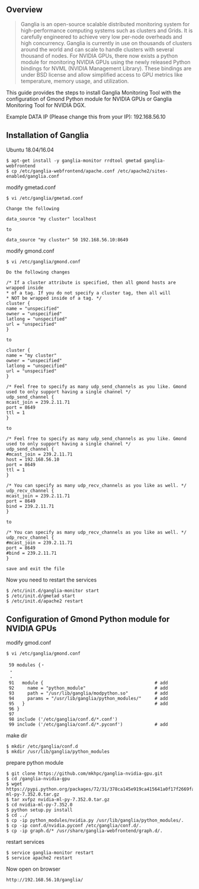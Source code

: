 ## Overview

> Ganglia is an open-source scalable distributed monitoring system for high-performance computing systems such as clusters and Grids. It is carefully engineered to achieve very low per-node overheads and high concurrency. Ganglia is currently in use on thousands of clusters around the world and can scale to handle clusters with several thousand of nodes. For NVIDIA GPUs, there now exists a python module for monitoring NVIDIA GPUs using the newly released Python bindings for NVML (NVIDIA Management Library). These bindings are under BSD license and allow simplified access to GPU metrics like temperature, memory usage, and utilization.

This guide provides the steps to install Ganglia Monitoring Tool with the configuration of Gmond Python module for NVIDIA GPUs or Ganglia Monitoring Tool for NVIDIA DGX.

Example DATA IP (Please change this from your IP): 192.168.56.10

## Installation of Ganglia

Ubuntu 18.04/16.04
```console
$ apt-get install -y ganglia-monitor rrdtool gmetad ganglia-webfrontend
$ cp /etc/ganglia-webfrontend/apache.conf /etc/apache2/sites-enabled/ganglia.conf
```

modify gmetad.conf
```console
$ vi /etc/ganglia/gmetad.conf

Change the following

data_source "my cluster" localhost

to

data_source "my cluster" 50 192.168.56.10:8649
```

modify gmond.conf
```console
$ vi /etc/ganglia/gmond.conf

Do the following changes

/* If a cluster attribute is specified, then all gmond hosts are wrapped inside
* of a tag. If you do not specify a cluster tag, then all will
* NOT be wrapped inside of a tag. */
cluster {
name = "unspecified"
owner = "unspecified"
latlong = "unspecified"
url = "unspecified"
}

to

cluster {
name = "my cluster"
owner = "unspecified"
latlong = "unspecified"
url = "unspecified"
}

/* Feel free to specify as many udp_send_channels as you like. Gmond
used to only support having a single channel */
udp_send_channel {
mcast_join = 239.2.11.71
port = 8649
ttl = 1
}

to

/* Feel free to specify as many udp_send_channels as you like. Gmond
used to only support having a single channel */
udp_send_channel {
#mcast_join = 239.2.11.71
host = 192.168.56.10
port = 8649
ttl = 1
}

/* You can specify as many udp_recv_channels as you like as well. */
udp_recv_channel {
mcast_join = 239.2.11.71
port = 8649
bind = 239.2.11.71
}

to

/* You can specify as many udp_recv_channels as you like as well. */
udp_recv_channel {
#mcast_join = 239.2.11.71
port = 8649
#bind = 239.2.11.71
}

save and exit the file
```

Now you need to restart the services
```console
$ /etc/init.d/ganglia-monitor start
$ /etc/init.d/gmetad start
$ /etc/init.d/apache2 restart
```

## Configuration of Gmond Python module for NVIDIA GPUs

modify gmod.conf
```console
$ vi /etc/ganglia/gmond.conf

 59 modules {・
 ・
 ・
 91   module {                                          # add
 92     name = "python_module"                          # add
 93     path = "/usr/lib/ganglia/modpython.so"          # add
 94     params = "/usr/lib/ganglia/python_modules/"     # add
 95   }                                                 # add
 96 }
 97
 98 include ('/etc/ganglia/conf.d/*.conf')
 99 include ('/etc/ganglia/conf.d/*.pyconf')            # add
```

make dir
```console
$ mkdir /etc/ganglia/conf.d
$ mkdir /usr/lib/ganglia/python_modules
```

prepare python module
```consolse
$ git clone https://github.com/mkhpc/ganglia-nvidia-gpu.git
$ cd /ganglia-nvidia-gpu
$ wget https://pypi.python.org/packages/72/31/378ca145e919ca415641a0f17f2669fa98c482a81f1f8fdfb72b1f9dbb37/nvidia-ml-py-7.352.0.tar.gz
$ tar xvfpz nvidia-ml-py-7.352.0.tar.gz
$ cd nvidia-ml-py-7.352.0
$ python setup.py install
$ cd ../  
$ cp -ip python_modules/nvidia.py /usr/lib/ganglia/python_modules/.
$ cp -ip conf.d/nvidia.pyconf /etc/ganglia/conf.d/.
$ cp -ip graph.d/* /usr/share/ganglia-webfrontend/graph.d/.
```

restart services
```console
$ service ganglia-monitor restart 
$ service apache2 restart
```

Now open on browser
```console
http://192.168.56.10/ganglia/
```
